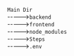 `Main Dir`  
----->`backend`  
----->`frontend`  
----->`node_modules`  
----->`Steps`  
----->`.env`  
